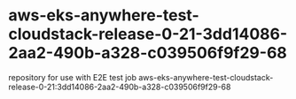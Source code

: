 # aws-eks-anywhere-test-cloudstack-release-0-21-3dd14086-2aa2-490b-a328-c039506f9f29-68
repository for use with E2E test job aws-eks-anywhere-test-cloudstack-release-0-21:3dd14086-2aa2-490b-a328-c039506f9f29-68
